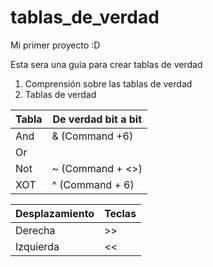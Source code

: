 # tablas_de_verdad
Mi primer proyecto :D

Esta sera una guia para crear tablas de verdad 

1. Comprensión sobre las tablas de verdad
2. Tablas de verdad 

| Tabla | De verdad bit a bit|
| ----------- | ----------- |
| And | & (Command +6)|
| Or | | (Command + {})|
| Not | ~ (Command + <>)|
| XOT | ^ (Command + 6)|


| Desplazamiento| Teclas |
|-----------|-----------|
| Derecha | >> |
| Izquierda | << |

